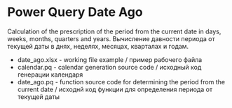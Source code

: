 # Power Query Date Ago
Calculation of the prescription of the period from the current date in days, weeks, months, quarters and years.
Вычисление давности периода от текущей даты в днях, неделях, месяцах, кварталах и годам.

 - date_ago.xlsx - working file example / пример рабочего файла
 - calendar.pq - calendar generation source code / исходный код генерации календаря
 - date_ago.pq - function source code for determining the period from the current date / исходнй код функции для определения периода от текущей даты

